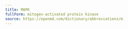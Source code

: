 ```yaml
---
title: MAPK
fullForm: mitogen-activated protein kinase
source: https://openmd.com/dictionary/abbreviations/m
---
```

